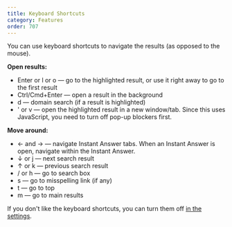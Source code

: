 ```yaml
---
title: Keyboard Shortcuts
category: Features
order: 707
---
```

<p>You can use keyboard shortcuts to navigate the results (as opposed to the mouse).</p>

<p><strong>Open results:</strong></p>

<ul><li>Enter or l or o — go to the highlighted result, or use it right away to go to the first result</li>
	<li>Ctrl/Cmd+Enter — open a result in the background</li>
	<li>d — domain search (if a result is highlighted)</li>
	<li>' or v — open the highlighted result in a new window/tab. Since this uses JavaScript, you need to turn off pop-up blockers first.</li>
</ul><p><strong>Move around:</strong></p>

<ul><li>← and → — navigate Instant Answer tabs. When an Instant Answer is open, navigate within the Instant Answer.</li>
	<li>↓ or j — next search result</li>
	<li>↑ or k — previous search result</li>
	<li>/ or h — go to search box</li>
	<li>s — go to misspelling link (if any)</li>
	<li>t — go to top</li>
	<li>m — go to main results</li>
</ul><p>If you don't like the keyboard shortcuts, you can turn them off <a href="https://duckduckgo.com/settings">in the settings</a>.</p>